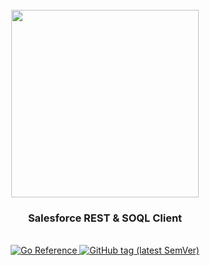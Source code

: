 <div align="center">
  <br/>
  <img src="https://res.cloudinary.com/stellaraf/image/upload/v1604277355/stellar-logo-gradient.svg" width="300" />
  <br/>
  <h3>Salesforce REST & SOQL Client</a></h3>
  <br/>
  <a href="https://pkg.go.dev/github.com/stellaraf/go-sfdc">
    <img src="https://pkg.go.dev/badge/github.com/stellaraf/go-sfdc.svg" alt="Go Reference">
  </a>
  <a href="https://github.com/stellaraf/go-sfdc/tags">
    <img alt="GitHub tag (latest SemVer)" src="https://img.shields.io/github/v/tag/stellaraf/go-sfdc?color=%2306D6A0&label=version">
  </a>
  <br/>
  <br/>
</div>